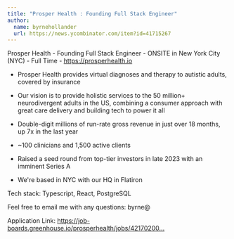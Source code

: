 ```yaml
---
title: "Prosper Health : Founding Full Stack Engineer"
author:
  name: byrnehollander
  url: https://news.ycombinator.com/item?id=41715267
---
```

Prosper Health - Founding Full Stack Engineer - ONSITE in New York City (NYC) - Full Time - <a href="https:&#x2F;&#x2F;prosperhealth.io" rel="nofollow">https:&#x2F;&#x2F;prosperhealth.io</a>

- Prosper Health provides virtual diagnoses and therapy to autistic adults, covered by insurance

- Our vision is to provide holistic services to the 50 million+ neurodivergent adults in the US, combining a consumer approach with great care delivery and building tech to power it all

- Double-digit millions of run-rate gross revenue in just over 18 months, up 7x in the last year

-  ~100 clinicians and 1,500 active clients

- Raised a seed round from top-tier investors in late 2023 with an imminent Series A

- We&#x27;re based in NYC with our HQ in Flatiron

Tech stack: Typescript, React, PostgreSQL

Feel free to email me with any questions: byrne@

Application Link: <a href="https:&#x2F;&#x2F;job-boards.greenhouse.io&#x2F;prosperhealth&#x2F;jobs&#x2F;4217020007" rel="nofollow">https:&#x2F;&#x2F;job-boards.greenhouse.io&#x2F;prosperhealth&#x2F;jobs&#x2F;42170200...</a>
<JobApplication />
